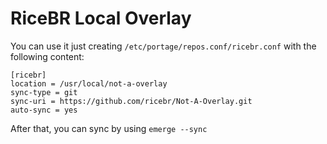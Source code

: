 # RiceBR Local Overlay

You can use it just creating `/etc/portage/repos.conf/ricebr.conf` with the following content:

```
[ricebr]
location = /usr/local/not-a-overlay
sync-type = git
sync-uri = https://github.com/ricebr/Not-A-Overlay.git
auto-sync = yes
```

After that, you can sync by using `emerge --sync`
